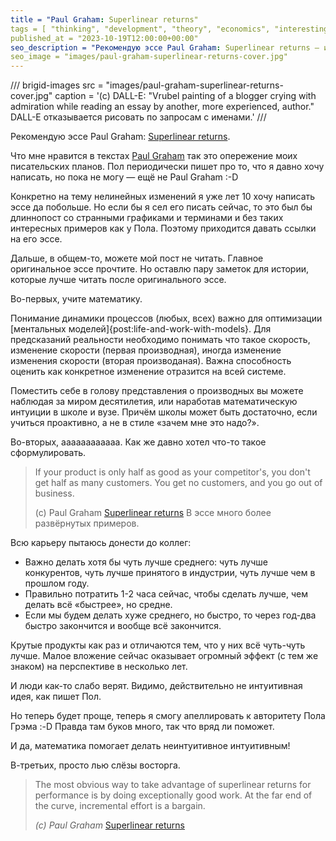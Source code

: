 ```yaml
---
title = "Paul Graham: Superlinear returns"
tags = [ "thinking", "development", "theory", "economics", "interesting"]
published_at = "2023-10-19T12:00:00+00:00"
seo_description = "Рекомендую эссе Paul Graham: Superlinear returns — информативная заметка о нелинейном росте и путях его достижения."
seo_image = "images/paul-graham-superlinear-returns-cover.jpg"
---
```


/// brigid-images
src = "images/paul-graham-superlinear-returns-cover.jpg"
caption = '(c) DALL-E: "Vrubel painting of a blogger crying with admiration while reading an essay by another, more experienced, author." DALL-E отказывается рисовать по запросам с именами.'
///


Рекомендую эссе Paul Graham: [Superlinear returns](http://www.paulgraham.com/superlinear.html).

Что мне нравится в текстах [Paul Graham](http://www.paulgraham.com/index.html) так это опережение моих писательских планов. Пол периодически пишет про то, что я давно хочу написать, но пока не могу — ещё не Paul Graham :-D

Конкретно на тему нелинейных изменений я уже лет 10 хочу написать эссе да побольше. Но если бы я сел его писать сейчас, то это был бы длиннопост со странными графиками и терминами и без таких интересных примеров как у Пола. Поэтому приходится давать ссылки на его эссе.

Дальше, в общем-то, можете мой пост не читать. Главное оригинальное эссе прочтите. Но оставлю пару заметок для истории, которые лучше читать после оригинального эссе.

<!-- more -->

Во-первых, учите математику.

Понимание динамики процессов (любых, всех) важно для оптимизации [ментальных моделей]{post:life-and-work-with-models}. Для предсказаний реальности необходимо понимать что такое скорость, изменение скорости (первая производная), иногда изменение изменения скорости (вторая производаная). Важна способность оценить как конкретное изменение отразится на всей системе.

Поместить себе в голову представления о производных вы можете наблюдая за миром десятилетия, или наработав математическую интуиции в школе и вузе. Причём школы может быть достаточно, если учиться проактивно, а не в стиле «зачем мне это надо?».

Во-вторых, аааааааааааа. Как же давно хотел что-то такое сформулировать.

> If your product is only half as good as your competitor's, you don't get half as many customers. You get no customers, and you go out of business.
>
> (c) Paul Graham [Superlinear returns](http://www.paulgraham.com/superlinear.html) В эссе много более развёрнутых примеров.

Всю карьеру пытаюсь донести до коллег:

- Важно делать хотя бы чуть лучше среднего: чуть лучше конкурентов, чуть лучше принятого в индустрии, чуть лучше чем в прошлом году.
- Правильно потратить 1-2 часа сейчас, чтобы сделать лучше, чем делать всё «быстрее», но средне.
- Если мы будем делать хуже среднего, но быстро, то через год-два быстро закончится и вообще всё закончится.

Крутые продукты как раз и отличаются тем, что у них всё чуть-чуть лучше. Малое вложение сейчас оказывает огромный эффект (с тем же знаком) на перспективе в несколько лет.

И люди как-то слабо верят. Видимо, действительно не интуитивная идея, как пишет Пол.

Но теперь будет проще, теперь я смогу апеллировать к авторитету Пола Грэма :-D Правда там буков много, так что вряд ли поможет.

И да, математика помогает делать неинтуитивное интуитивным!

В-третьих, просто лью слёзы восторга.

> The most obvious way to take advantage of superlinear returns for performance is by doing exceptionally good work. At the far end of the curve, incremental effort is a bargain.
>
> _(c) Paul Graham_ [Superlinear returns](http://www.paulgraham.com/superlinear.html)
